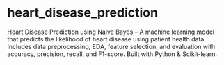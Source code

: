# heart_disease_prediction
Heart Disease Prediction using Naive Bayes – A machine learning model that predicts the likelihood of heart disease using patient health data. Includes data preprocessing, EDA, feature selection, and evaluation with accuracy, precision, recall, and F1-score. Built with Python &amp; Scikit-learn.
